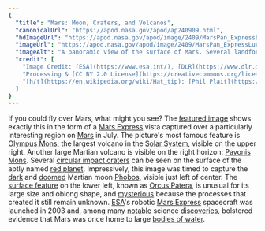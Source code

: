 ```yaml
---
{
  "title": "Mars: Moon, Craters, and Volcanos",
  "canonicalUrl": "https://apod.nasa.gov/apod/ap240909.html",
  "hdImageUrl": "https://apod.nasa.gov/apod/image/2409/MarsPan_ExpressLuck_2048.jpg",
  "imageUrl": "https://apod.nasa.gov/apod/image/2409/MarsPan_ExpressLuck_1080.jpg",
  "imageAlt": "A panoramic view of the surface of Mars. Several landforms are visible including craters and volcanos. A small dark moon is superposed in front of part of the surface. Please see the explanation for more detailed information.",
  "credit": [
    "Image Credit: [ESA](https://www.esa.int/), [DLR](https://www.dlr.de/EN/organisation-dlr/dlr/dlr-at-a-glance.html), [FU Berlin](https://www.fu-berlin.de/), [Mars Express](https://www.esa.int/Science_Exploration/Space_Science/Mars_Express)",
    "Processing & [CC BY 2.0 License](https://creativecommons.org/licenses/by/2.0/): [Andrea Luck](https://twitter.com/andrluck)",
    "[h/t](https://en.wikipedia.org/wiki/Hat_tip): [Phil Plait](https://www.scientificamerican.com/author/phil-plait/)"
  ]
}
---
```


If you could fly over Mars, what might you see? The [featured image](https://www.flickr.com/photos/192271236@N03/53962162859/in/dateposted) shows exactly this in the form of a [Mars Express](https://science.nasa.gov/mission/mars-express/) vista captured over a particularly interesting region on [Mars](https://science.nasa.gov/mars/facts/) in July. The picture's most famous feature is [Olympus Mons](https://apod.nasa.gov/apod/ap230404.html), the largest volcano in the [Solar System](https://science.nasa.gov/solar-system/solar-system-facts/), visible on the upper right. Another large Martian volcano is visible on the right horizon: [Pavonis Mons](https://en.wikipedia.org/wiki/Pavonis_Mons). Several [circular impact craters](https://youtu.be/cNeRBuLAa7o?t=12) can be seen on the surface of the aptly named [red planet](https://apod.nasa.gov/apod/ap970804.html). Impressively, this image was timed to capture the [dark](https://apod.nasa.gov/apod/ap230731.html) and [doomed](https://apod.nasa.gov/apod/ap220703.html) Martian moon [Phobos](https://science.nasa.gov/mars/moons/phobos/), visible just left of center. The [surface feature](https://upload.wikimedia.org/wikipedia/commons/7/75/Map_of_Mars.png) on the lower left, known as [Orcus Patera](https://en.wikipedia.org/wiki/Orcus_Patera), is unusual for its large size and oblong shape, and [mysterious](https://www.esa.int/Science_Exploration/Space_Science/Mars_Express/Mars_s_mysterious_elongated_crater) because the processes that created it still remain unknown. [ESA](https://www.esa.int/)'s robotic [Mars Express](https://www.esa.int/Science_Exploration/Space_Science/Mars_Express_overview) spacecraft was launched in 2003 and, among many [notable](https://marinhumane.org/wp-content/uploads/2022/10/Cat-on-computer.jpg) science [discoveries](https://www.esa.int/Science_Exploration/Space_Science/Mars_Express/Mars_Express_science_highlights), bolstered evidence that Mars was once home to large [bodies of water](https://apod.nasa.gov/apod/ap050720.html).
